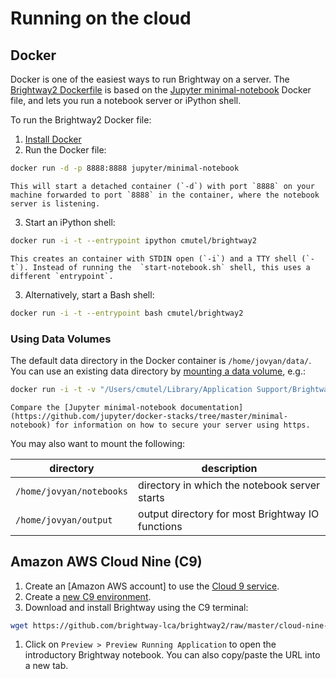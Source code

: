 # Running on the cloud

## Docker

Docker is one of the easiest ways to run Brightway on a server. The [Brightway2 Dockerfile](https://hub.docker.com/r/cmutel/brightway2/) is based on the [Jupyter minimal-notebook](https://github.com/jupyter/docker-stacks/tree/master/minimal-notebook) Docker file, and lets you run a notebook server or iPython shell.

To run the Brightway2 Docker file:

1.  [Install Docker](https://docs.docker.com/engine/installation/)
2.  Run the Docker file:

``` bash
docker run -d -p 8888:8888 jupyter/minimal-notebook
```

```{note}
This will start a detached container (`-d`) with port `8888` on your machine forwarded to port `8888` in the container, where the notebook server is listening.
```

3. Start an iPython shell:

``` bash
docker run -i -t --entrypoint ipython cmutel/brightway2
```

```{note}
This creates an container with STDIN open (`-i`) and a TTY shell (`-t`). Instead of running the  `start-notebook.sh` shell, this uses a different `entrypoint`.
```

3. Alternatively, start a Bash shell:

``` bash
docker run -i -t --entrypoint bash cmutel/brightway2
```
### Using Data Volumes

The default data directory in the Docker container is `/home/jovyan/data/`. You can use an existing data directory by [mounting a data volume](https://docs.docker.com/storage/volumes/), e.g.:

``` bash
docker run -i -t -v "/Users/cmutel/Library/Application Support/Brightway3":/home/jovyan/data --entrypoint ipython cmutel/brightway2
```

```{warning}
Compare the [Jupyter minimal-notebook documentation](https://github.com/jupyter/docker-stacks/tree/master/minimal-notebook) for information on how to secure your server using https.
```

You may also want to mount the following:

| directory | description | 
| --------- | ----------- |
| `/home/jovyan/notebooks` | directory in which the notebook server starts |
| `/home/jovyan/output` | output directory for most Brightway IO functions |

## Amazon AWS Cloud Nine (C9)

1. Create an [Amazon AWS account] to use the [Cloud 9 service](https://aws.amazon.com/cloud9/?nc1=h_ls).
2. Create a [new C9 environment](https://docs.aws.amazon.com/cloud9/latest/user-guide/create-environment-main.html).
3. Download and install Brightway using the C9 terminal:

``` bash
wget https://github.com/brightway-lca/brightway2/raw/master/cloud-nine-install.sh && bash cloud-nine-install.sh
```

1.  Click on `Preview > Preview Running Application` to open the introductory Brightway notebook. You can also copy/paste the URL into a new tab.
